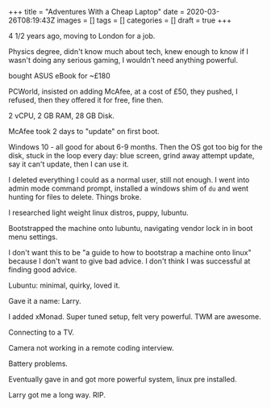 +++
title = "Adventures With a Cheap Laptop"
date = 2020-03-26T08:19:43Z
images = []
tags = []
categories = []
draft = true
+++

4 1/2 years ago, moving to London for a job.

Physics degree, didn't know much about tech,
knew enough to know if I wasn't doing any serious
gaming, I wouldn't need anything powerful.

bought ASUS eBook for ~£180

PCWorld, insisted on adding McAfee, at a cost of £50,
they pushed, I refused, then they offered it for free,
fine then.

2 vCPU, 2 GB RAM, 28 GB Disk.

McAfee took 2 days to "update" on first boot.

Windows 10 - all good for about 6-9 months.  Then the OS
got too big for the disk, stuck in the loop every day:
blue screen, grind away attempt update, say it can't update,
then I can use it.

I deleted everything I could as a normal user, still not enough.
I went into admin mode command prompt, installed a windows shim
of `du` and went hunting for files to delete.  Things broke.

I researched light weight linux distros, puppy, lubuntu.

Bootstrapped the machine onto lubuntu, navigating vendor lock in
in boot menu settings.

I don't want this to be "a guide to how to bootstrap a machine
onto linux" because I don't want to give bad advice.  I don't think
I was successful at finding good advice.

Lubuntu: minimal, quirky, loved it.

Gave it a name: Larry.

I added xMonad. Super tuned setup, felt very powerful. TWM are awesome.

Connecting to a TV.

Camera not working in a remote coding interview.

Battery problems.

Eventually gave in and got more powerful system, linux pre installed.

Larry got me a long way. RIP.

